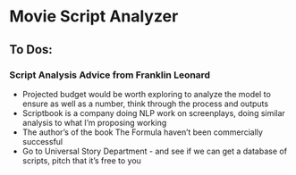# Movie Script Analyzer


## To Dos:

### Script Analysis Advice from Franklin Leonard
* Projected budget would be worth exploring to analyze the model to ensure as well as a number, think through the process and outputs
* Scriptbook is a company doing NLP work on screenplays, doing similar analysis to what I’m proposing working
* The author’s of the book The Formula haven’t been commercially successful
* Go to Universal Story Department - and see if we can get a database of scripts, pitch that it’s free to you
